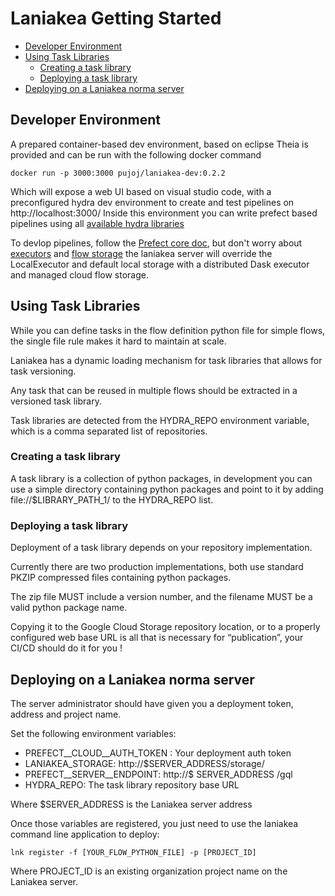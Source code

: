 # Laniakea Getting Started

* [Developer Environment](#developer-environment)
* [Using Task Libraries](#using-task-libraries)
    + [Creating a task library](#creating-a-task-library)
    + [Deploying a task library](#deploying-a-task-library)
* [Deploying on a Laniakea norma server](#deploying-on-a-laniakea-norma-server)

## Developer Environment

A prepared container-based dev environment, based on eclipse Theia is provided and can be run with the following docker command

```shell script
docker run -p 3000:3000 pujoj/laniakea-dev:0.2.2
```

Which will expose a web UI based on visual studio code, with a preconfigured hydra dev environment to create and test pipelines on http://localhost:3000/
Inside this environment you can write prefect based pipelines using all [available hydra libraries](https://github.com/pujo-j/laniakea/blob/master/hydra/lib/README.md)

To devlop pipelines, follow the [Prefect core doc](https://docs.prefect.io/core/), but don't worry about [executors](https://docs.prefect.io/core/concepts/engine.html#executors) and [flow storage](https://docs.prefect.io/orchestration/execution/storage_options.html) the laniakea server will override the LocalExecutor and default local storage with a distributed Dask executor and managed cloud flow storage.

## Using Task Libraries

While you can define tasks in the flow definition python file for simple flows, the single file rule makes it hard to maintain at scale.


Laniakea has a dynamic loading mechanism for task libraries that allows for task versioning.


Any task that can be reused in multiple flows should be extracted in a versioned task library.


Task libraries are detected from the HYDRA_REPO environment variable, which is a comma separated list of repositories.


### Creating a task library

A task library is a collection of python packages, in development you can use a simple directory containing python packages and point to it by adding file://$LIBRARY_PATH_1/ to the HYDRA_REPO list.

### Deploying a task library

Deployment of a task library depends on your repository implementation.


Currently there are two production implementations, both use standard PKZIP compressed files containing python packages.


The zip file MUST include a version number, and the filename MUST be a valid python package name.


Copying it to the Google Cloud Storage repository location, or to a properly configured web base URL is all that is necessary for “publication”, your CI/CD should do it for you !


## Deploying on a Laniakea norma server

The server administrator should have given you a deployment token, address and project name.

Set the following environment variables:

* PREFECT__CLOUD__AUTH_TOKEN : Your deployment auth token 
* LANIAKEA_STORAGE: http://$SERVER_ADDRESS/storage/
* PREFECT__SERVER__ENDPOINT: http://$ SERVER_ADDRESS /gql
* HYDRA_REPO: The task library repository base URL

Where $SERVER_ADDRESS is the Laniakea server address

Once those variables are registered, you just need to use the laniakea command line application to deploy:
```shell script
lnk register -f [YOUR_FLOW_PYTHON_FILE] -p [PROJECT_ID]
```

Where PROJECT_ID is an existing organization project name on the Laniakea server.

